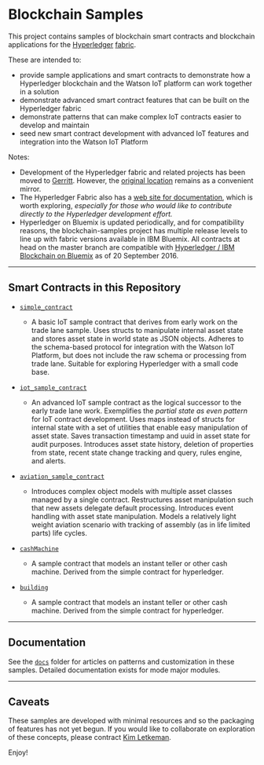 # Blockchain Samples

This project contains samples of blockchain smart contracts and blockchain applications for the [Hyperledger](https://github.com/hyperledger) [fabric](https://github.com/hyperledger/fabric). 

These are intended to:

- provide sample applications and smart contracts to demonstrate how a Hyperledger blockchain and the Watson IoT platform can work together in a solution
- demonstrate advanced smart contract features that can be built on the Hyperledger fabric
- demonstrate patterns that can make complex IoT contracts easier to develop and maintain
- seed new smart contract development with advanced IoT features and integration into the Watson IoT Platform

Notes:

- Development of the Hyperledger fabric and related projects has been moved to [Gerritt](https://gerrit.hyperledger.org/r/#/admin/projects/). However, the [original location](https://github.com/hyperledger/fabric/) remains as a convenient mirror. 
- The Hyperledger Fabric also has a [web site for documentation](http://hyperledger-fabric.readthedocs.io/en/latest/), which is worth exploring, *especially for those who would like to contribute directly to the Hyperledger development effort.*
- Hyperledger on Bluemix is updated periodically, and for compatibility reasons, the blockchain-samples project has multiple release levels to line up with fabric versions available in IBM Bluemix. All contracts at head on the master branch are compatible with [Hyperledger / IBM Blockchain on Bluemix](http://www.ibm.com/blockchain/bluemix.html) as of 20 September 2016.

---

## Smart Contracts in this Repository

- [`simple_contract`](https://github.com/ibm-watson-iot/blockchain-samples/tree/master/contracts/basic/simple_contract)
    - A basic IoT sample contract that derives from early work on the trade lane sample. Uses structs to manipulate internal asset state and stores asset state in world state as JSON objects. Adheres to the schema-based protocol for integration with the Watson IoT Platform, but does not include the raw schema or processing from trade lane. Suitable for exploring Hyperledger with a small code base.

- [`iot_sample_contract`](https://github.com/ibm-watson-iot/blockchain-samples/tree/master/contracts/advanced/iot_sample_contract)
    - An advanced IoT sample contract as the logical successor to the early trade lane work. Exemplifies the _partial state as even pattern_ for IoT contract development. Uses maps instead of structs for internal state with a set of utilities that enable easy manipulation of asset state. Saves transaction timestamp and uuid in asset state for audit purposes. Introduces asset state history, deletion of properties from state, recent state change tracking and query, rules engine, and alerts.
    
- [`aviation_sample_contract`](https://github.com/ibm-watson-iot/blockchain-samples/tree/master/contracts/industry/aviation_sample_contract)
    - Introduces complex object models with multiple asset classes managed by a single contract. Restructures asset manipulation such that new assets delegate default processing. Introduces event handling with asset state manipulation. Models a relatively light weight aviation scenario with tracking of assembly (as in life limited parts) life cycles.

- [`cashMachine`](https://github.com/ibm-watson-iot/blockchain-samples/tree/master/contracts/industry/cashMachine)
    - A sample contract that models an instant teller or other cash machine. Derived from the simple contract for hyperledger.

- [`building`](https://github.com/ibm-watson-iot/blockchain-samples/tree/master/contracts/industry/building)
    - A sample contract that models an instant teller or other cash machine. Derived from the simple contract for hyperledger.

---

## Documentation

See the [`docs`](https://github.com/ibm-watson-iot/blockchain-samples/tree/master/docs) folder for articles on patterns and customization in these samples. Detailed documentation exists for mode major modules.

---

## Caveats

These samples are developed with minimal resources and so the packaging of features has not yet begun. If you would like to collaborate on exploration of these concepts, please contract [Kim Letkeman](mailto:kletkema@ca.ibm.com).

Enjoy!
